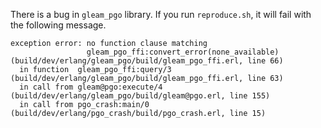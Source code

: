There is a bug in `gleam_pgo` library. If you run `reproduce.sh`, it will fail with the following
message.

```
exception error: no function clause matching
                 gleam_pgo_ffi:convert_error(none_available) (build/dev/erlang/gleam_pgo/build/gleam_pgo_ffi.erl, line 66)
  in function  gleam_pgo_ffi:query/3 (build/dev/erlang/gleam_pgo/build/gleam_pgo_ffi.erl, line 63)
  in call from gleam@pgo:execute/4 (build/dev/erlang/gleam_pgo/build/gleam@pgo.erl, line 155)
  in call from pgo_crash:main/0 (build/dev/erlang/pgo_crash/build/pgo_crash.erl, line 15)
```
